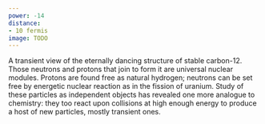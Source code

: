```yaml
---
power: -14
distance:
- 10 fermis
image: TODO
---
```

A transient view of the eternally dancing structure of stable carbon-12. Those neutrons and protons that join to form it are universal nuclear modules. Protons are found free as natural hydrogen; neutrons can be set free by energetic nuclear reaction as in the fission of uranium. Study of these particles as independent objects has revealed one more analogue to chemistry: they too react upon collisions at high enough energy to produce a host of new particles, mostly transient ones.
